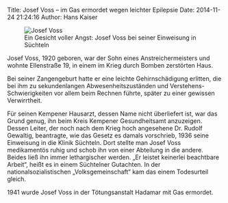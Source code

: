 Title: Josef Voss – im Gas ermordet wegen leichter Epilepsie
Date: 2014-11-24 21:24:16
Author: Hans Kaiser

<figure class="pull-right col-xs-12 col-sm-6 col-md-4">
<img src="/img/JosefVoss600.jpg" alt="Josef Voss">
<figcaption>Ein Gesicht voller Angst: Josef Voss bei seiner Einweisung in Süchteln<figcaption>
</figure>
Josef Voss, 1920 geboren, war der Sohn eines Anstreichermeisters und wohnte Ellenstraße 19, in einem im Krieg durch Bomben zerstörten Haus.

Bei seiner Zangengeburt hatte er eine leichte Gehirnschädigung erlitten, die bei ihm zu sekundenlangen Abwesenheitszuständen und Verstehens-Schwierigkeiten vor allem beim Rechnen führte, später zu einer gewissen Verwirrtheit.

Für seinen Kempener Hausarzt, dessen Name nicht überliefert ist, war das Grund genug, ihn beim Kreis Kempener Gesundheitsamt anzuzeigen.
Dessen Leiter, der noch nach dem Krieg hoch angesehene Dr. Rudolf Gewaltig, beantragte, wie das Gesetz es damals vorschrieb, 1936 seine Einweisung in die Klinik Süchteln. Dort stellte man Josef Voss medikamentös ruhig und schob ihn von einer Abteilung in die andere. Beides ließ ihn immer lethargischer werden. „Er leistet keinerlei beachtbare Arbeit“, heißt es in einem Süchtelner Gutachten. In der nationalsozialistischen „Volksgemeinschaft“ kam das einem Todesurteil gleich.

1941 wurde Josef Voss in der Tötungsanstalt Hadamar mit Gas ermordet.
